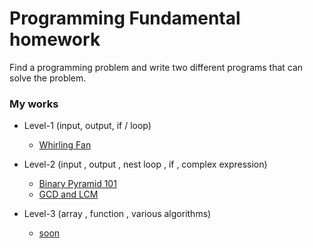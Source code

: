 # Programming Fundamental homework

Find a programming problem and write two different programs that can solve the problem.

### My works
- Level-1 (input, output, if / loop)
  - [Whirling Fan](https://github.com/ReallyWarm/PF-homework/tree/main/Level-1)
  
- Level-2 (input , output , nest loop , if , complex expression)
  - [Binary Pyramid 101](https://github.com/ReallyWarm/PF-homework/tree/main/Level-2/binary-pyramid-101)
  - [GCD and LCM](https://github.com/ReallyWarm/PF-homework/tree/main/Level-2/gcd-lcm)
  
- Level-3 (array , function , various algorithms)
  - [soon](#my-works)
